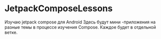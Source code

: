 # JetpackComposeLessons
Изучаю jetpack compose для Android
Здесь будут мини -приложения на разные темы в процессе изучения Compose. Каждое будет в отдельной ветке.
